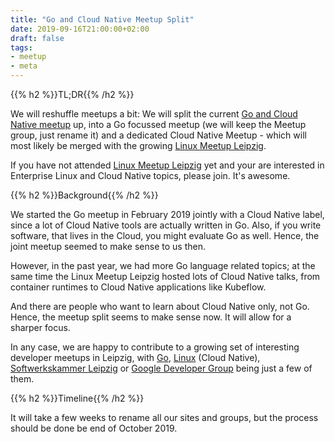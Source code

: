 ```yaml
---
title: "Go and Cloud Native Meetup Split"
date: 2019-09-16T21:00:00+02:00
draft: false
tags:
- meetup
- meta
---
```


{{% h2 %}}TL;DR{{% /h2 %}}

We will reshuffle meetups a bit: We will split the current [Go and Cloud Native
meetup](https://www.meetup.com/Leipzig-Golang-and-Cloud/) up, into a Go
focussed meetup (we will keep the Meetup group, just rename it) and a dedicated
Cloud Native Meetup - which will most likely be merged with the growing
[Linux Meetup Leipzig](https://www.meetup.com/Linux-Meetup-Leipzig/).

If you have not attended [Linux Meetup
Leipzig](https://www.meetup.com/Linux-Meetup-Leipzig/) yet and your are
interested in Enterprise Linux and Cloud Native topics, please join. It's
awesome.

{{% h2 %}}Background{{% /h2 %}}

We started the Go meetup in February 2019 jointly with a Cloud Native label,
since a lot of Cloud Native tools are actually written in Go. Also, if you
write software, that lives in the Cloud, you might evaluate Go as well.  Hence,
the joint meetup seemed to make sense to us then.

However, in the past year, we had more Go language related topics; at the same
time the Linux Meetup Leipzig hosted lots of Cloud Native talks, from container
runtimes to Cloud Native applications like Kubeflow.

And there are people who want to learn about Cloud Native only, not Go. Hence,
the meetup split seems to make sense now. It will allow for a sharper focus.

In any case, we are happy to contribute to a growing set of interesting
developer meetups in Leipzig, with
[Go](https://www.meetup.com/Leipzig-Golang-and-Cloud/),
[Linux](https://www.meetup.com/Linux-Meetup-Leipzig/) (Cloud Native),
[Softwerkskammer Leipzig](https://www.meetup.com/Softwerkskammer-Leipzig/) or
[Google Developer Group](https://www.meetup.com/GDG-Leipzig/) being just a few
of them.

{{% h2 %}}Timeline{{% /h2 %}}

It will take a few weeks to rename all our sites and groups, but the process
should be done be end of October 2019.
